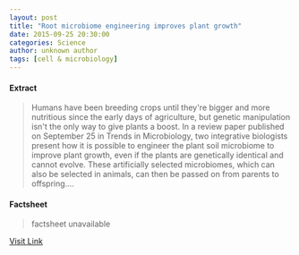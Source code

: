 ```yaml
---
layout: post
title: "Root microbiome engineering improves plant growth"
date: 2015-09-25 20:30:00
categories: Science
author: unknown author
tags: [cell & microbiology]
---
```



#### Extract
>Humans have been breeding crops until they're bigger and more nutritious since the early days of agriculture, but genetic manipulation isn't the only way to give plants a boost. In a review paper published on September 25 in Trends in Microbiology, two integrative biologists present how it is possible to engineer the plant soil microbiome to improve plant growth, even if the plants are genetically identical and cannot evolve. These artificially selected microbiomes, which can also be selected in animals, can then be passed on from parents to offspring....

#### Factsheet
>factsheet unavailable

[Visit Link](http://phys.org/news/2015-09-root-microbiome-growth.html)


